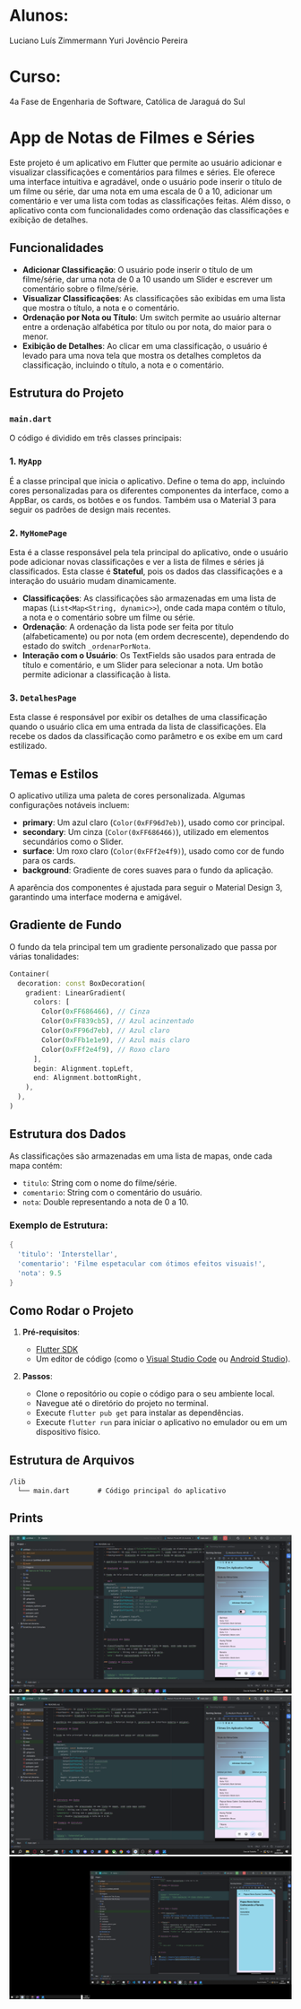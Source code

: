# Alunos:

Luciano Luís Zimmermann
Yuri Jovêncio Pereira

# Curso:

4a Fase de Engenharia de Software, Católica de Jaraguá do Sul


# App de Notas de Filmes e Séries

Este projeto é um aplicativo em Flutter que permite ao usuário adicionar e visualizar classificações e comentários para filmes e séries. Ele oferece uma interface intuitiva e agradável, onde o usuário pode inserir o título de um filme ou série, dar uma nota em uma escala de 0 a 10, adicionar um comentário e ver uma lista com todas as classificações feitas. Além disso, o aplicativo conta com funcionalidades como ordenação das classificações e exibição de detalhes.

## Funcionalidades

- **Adicionar Classificação**: O usuário pode inserir o título de um filme/série, dar uma nota de 0 a 10 usando um Slider e escrever um comentário sobre o filme/série.
- **Visualizar Classificações**: As classificações são exibidas em uma lista que mostra o título, a nota e o comentário.
- **Ordenação por Nota ou Título**: Um switch permite ao usuário alternar entre a ordenação alfabética por título ou por nota, do maior para o menor.
- **Exibição de Detalhes**: Ao clicar em uma classificação, o usuário é levado para uma nova tela que mostra os detalhes completos da classificação, incluindo o título, a nota e o comentário.

## Estrutura do Projeto

### `main.dart`

O código é dividido em três classes principais:

### 1. `MyApp`
É a classe principal que inicia o aplicativo. Define o tema do app, incluindo cores personalizadas para os diferentes componentes da interface, como a AppBar, os cards, os botões e os fundos. Também usa o Material 3 para seguir os padrões de design mais recentes.

### 2. `MyHomePage`
Esta é a classe responsável pela tela principal do aplicativo, onde o usuário pode adicionar novas classificações e ver a lista de filmes e séries já classificados. Esta classe é **Stateful**, pois os dados das classificações e a interação do usuário mudam dinamicamente.

- **Classificações**: As classificações são armazenadas em uma lista de mapas (`List<Map<String, dynamic>>`), onde cada mapa contém o título, a nota e o comentário sobre um filme ou série.
- **Ordenação**: A ordenação da lista pode ser feita por título (alfabeticamente) ou por nota (em ordem decrescente), dependendo do estado do switch `_ordenarPorNota`.
- **Interação com o Usuário**: Os TextFields são usados para entrada de título e comentário, e um Slider para selecionar a nota. Um botão permite adicionar a classificação à lista.

### 3. `DetalhesPage`
Esta classe é responsável por exibir os detalhes de uma classificação quando o usuário clica em uma entrada da lista de classificações. Ela recebe os dados da classificação como parâmetro e os exibe em um card estilizado.

## Temas e Estilos

O aplicativo utiliza uma paleta de cores personalizada. Algumas configurações notáveis incluem:

- **primary**: Um azul claro (`Color(0xFF96d7eb)`), usado como cor principal.
- **secondary**: Um cinza (`Color(0xFF686466)`), utilizado em elementos secundários como o Slider.
- **surface**: Um roxo claro (`Color(0xFFf2e4f9)`), usado como cor de fundo para os cards.
- **background**: Gradiente de cores suaves para o fundo da aplicação.

A aparência dos componentes é ajustada para seguir o Material Design 3, garantindo uma interface moderna e amigável.

## Gradiente de Fundo

O fundo da tela principal tem um gradiente personalizado que passa por várias tonalidades:

```dart
Container(
  decoration: const BoxDecoration(
    gradient: LinearGradient(
      colors: [
        Color(0xFF686466), // Cinza
        Color(0xFF839cb5), // Azul acinzentado
        Color(0xFF96d7eb), // Azul claro
        Color(0xFFb1e1e9), // Azul mais claro
        Color(0xFFf2e4f9), // Roxo claro
      ],
      begin: Alignment.topLeft,
      end: Alignment.bottomRight,
    ),
  ),
)
```

## Estrutura dos Dados

As classificações são armazenadas em uma lista de mapas, onde cada mapa contém:
- `titulo`: String com o nome do filme/série.
- `comentario`: String com o comentário do usuário.
- `nota`: Double representando a nota de 0 a 10.

### Exemplo de Estrutura:

```dart
{
  'titulo': 'Interstellar',
  'comentario': 'Filme espetacular com ótimos efeitos visuais!',
  'nota': 9.5
}
```

## Como Rodar o Projeto

1. **Pré-requisitos**:
    - [Flutter SDK](https://flutter.dev/docs/get-started/install)
    - Um editor de código (como o [Visual Studio Code](https://code.visualstudio.com/) ou [Android Studio](https://developer.android.com/studio)).

2. **Passos**:
    - Clone o repositório ou copie o código para o seu ambiente local.
    - Navegue até o diretório do projeto no terminal.
    - Execute `flutter pub get` para instalar as dependências.
    - Execute `flutter run` para iniciar o aplicativo no emulador ou em um dispositivo físico.

## Estrutura de Arquivos

```
/lib
  └── main.dart       # Código principal do aplicativo
```

## Prints

![Prints](./imagens/Captura%20de%20Tela%20(5).png)
![Prints](./imagens/Captura%20de%20Tela%20(4).png)
![Prints](./imagens/Captura%20de%20Tela%20(6).png)


